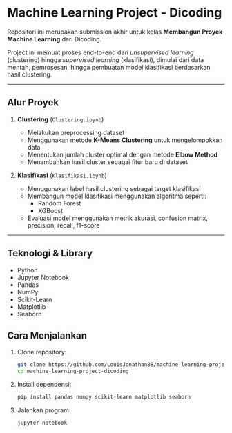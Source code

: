 # Machine Learning Project - Dicoding 

Repositori ini merupakan submission akhir untuk kelas **Membangun Proyek Machine Learning** dari Dicoding.

Project ini memuat proses end-to-end dari *unsupervised learning* (clustering) hingga *supervised learning* (klasifikasi), dimulai dari data mentah, pemrosesan, hingga pembuatan model klasifikasi berdasarkan hasil clustering.

---

## Alur Proyek

1. **Clustering** (`Clustering.ipynb`)
   - Melakukan preprocessing dataset
   - Menggunakan metode **K-Means Clustering** untuk mengelompokkan data
   - Menentukan jumlah cluster optimal dengan metode **Elbow Method**
   - Menambahkan hasil cluster sebagai fitur baru di dataset

2. **Klasifikasi** (`Klasifikasi.ipynb`)
   - Menggunakan label hasil clustering sebagai target klasifikasi
   - Membangun model klasifikasi menggunakan algoritma seperti:
     - Random Forest
     - XGBoost
   - Evaluasi model menggunakan metrik akurasi, confusion matrix, precision, recall, f1-score

---

## Teknologi & Library
- Python
- Jupyter Notebook
- Pandas
- NumPy
- Scikit-Learn
- Matplotlib
- Seaborn

## Cara Menjalankan
1. Clone repository:
     ```bash
   git clone https://github.com/LouisJonathan88/machine-learning-project-dicoding.git
   cd machine-learning-project-dicoding
   ```
2. Install dependensi:
   ```bash
   pip install pandas numpy scikit-learn matplotlib seaborn
   ```

3. Jalankan program:
   ```bash
   jupyter notebook
   ```

